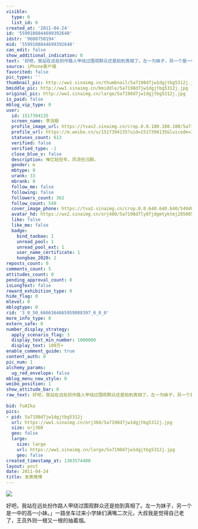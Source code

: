 ```yaml
---
visible:
  type: 0
  list_id: 0
created_at: '2011-04-24'
id: '5599108844699392640'
idstr: '9608750194'
mid: '5599108844699392640'
can_edit: false
show_additional_indication: 0
text: '好吧，我站在远处扮作路人甲绕过围观群众还是拍到真相了。左一为妹子，另一个是一中的高一小妹。」一路坐车过来小学妹们满嘴二次元，大叔我是觉得自己老了，王员外则一根又一根的抽着烟。 '
source: iPhone客户端
favorited: false
pic_types: ''
thumbnail_pic: http://ww1.sinaimg.cn/thumbnail/5a7198d7jw1dgjtbg5312j.jpg
bmiddle_pic: http://ww1.sinaimg.cn/bmiddle/5a7198d7jw1dgjtbg5312j.jpg
original_pic: http://ww1.sinaimg.cn/large/5a7198d7jw1dgjtbg5312j.jpg
is_paid: false
mblog_vip_type: 0
user:
  id: 1517394135
  screen_name: 李消极
  profile_image_url: https://tvax2.sinaimg.cn/crop.0.0.180.180.180/5a7198d7ly8fjdgmtyktmj20500500so.jpg?KID=imgbed,tva&Expires=1606400074&ssig=peOuppBDk8
  profile_url: https://m.weibo.cn/u/1517394135?uid=1517394135&luicode=10000011&lfid=2304131517394135_-_WEIBO_SECOND_PROFILE_WEIBO
  statuses_count: 613
  verified: false
  verified_type: -1
  close_blue_v: false
  description: 唯忆轻狂年，风流任沉醉。
  gender: m
  mbtype: 0
  urank: 33
  mbrank: 0
  follow_me: false
  following: false
  followers_count: 362
  follow_count: 549
  cover_image_phone: https://tva1.sinaimg.cn/crop.0.0.640.640.640/549d0121tw1egm1kjly3jj20hs0hsq4f.jpg
  avatar_hd: https://wx2.sinaimg.cn/orj480/5a7198d7ly8fjdgmtyktmj20500500so.jpg
  like: false
  like_me: false
  badge:
    bind_taobao: 1
    unread_pool: 1
    unread_pool_ext: 1
    user_name_certificate: 1
    hongbao_2020: 2
reposts_count: 0
comments_count: 5
attitudes_count: 0
pending_approval_count: 0
isLongText: false
reward_exhibition_type: 0
hide_flag: 0
mlevel: 0
mblogtype: 0
rid: '3_0_50_6666364665959808397_0_0_0'
more_info_type: 0
extern_safe: 0
number_display_strategy:
  apply_scenario_flag: 3
  display_text_min_number: 1000000
  display_text: 100万+
enable_comment_guide: true
content_auth: 0
pic_num: 1
alchemy_params:
  ug_red_envelope: false
mblog_menu_new_style: 0
weibo_position: 1
show_attitude_bar: 0
raw_text: 好吧，我站在远处扮作路人甲绕过围观群众还是拍到真相了。左一为妹子，另一个是一中的高一小妹。」一路坐车过来小学妹们满嘴二次元，大叔我是觉得自己老了，王员外则一根又一根的抽着烟。
  ​​​
bid: fuAIka
pics:
- pid: 5a7198d7jw1dgjtbg5312j
  url: https://ww1.sinaimg.cn/orj360/5a7198d7jw1dgjtbg5312j.jpg
  size: orj360
  geo: false
  large:
    size: large
    url: https://ww1.sinaimg.cn/large/5a7198d7jw1dgjtbg5312j.jpg
    geo: false
created_timestamp_at: 1303574400
layout: post
date: 2011-04-24
title: 发表微博
---
```


![](http://ww1.sinaimg.cn/large/5a7198d7jw1dgjtbg5312j.jpg)

好吧，我站在远处扮作路人甲绕过围观群众还是拍到真相了。左一为妹子，另一个是一中的高一小妹。」一路坐车过来小学妹们满嘴二次元，大叔我是觉得自己老了，王员外则一根又一根的抽着烟。 

